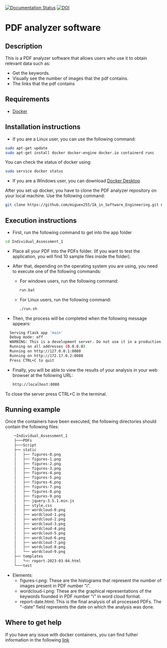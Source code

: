 [![Documentation Status](https://readthedocs.org/projects/pdf-analyzer-software/badge/?version=latest)](https://pdf-analyzer-software.readthedocs.io/en/latest/?badge=latest) [![DOI](https://zenodo.org/badge/609290837.svg)](https://zenodo.org/badge/latestdoi/609290837)

# PDF analyzer software

## Description

This is a PDF analyzer software that allows users who use it to obtain relevant data such as:

* Get the keywords.
* Visually see the number of images that the pdf contains.
* The links that the pdf contains

## Requirements

* [Docker](https://docs.docker.com/get-docker/)

## Installation instructions

* If you are a Linux user, you can use the following command:

```bash
sudo apt-get update
sudo apt-get install docker docker-engine docker.io containerd runc
```

You can check the status of docker using:

```bash
sudo service docker status
```

* If you are a Windows user, you can download [Docker Desktop](https://docs.docker.com/desktop/install/windows-install/)

After you set up docker, you have to clone the PDF analyzer repository on your local machine. Use the following command:

```bash
git clone https://github.com/miguex255/IA_in_Software_Engineering.git && cd IA_in_Software_Engineering
```

## Execution instructions

* First, run the following command to get into the app folder

```bash
cd Individual_Assessment_1
```

* Place all your PDF into the PDFs folder. (If you want to test the application, you will find 10 sample files inside the folder).
* After that, depending on the operating system you are using, you need to execute one of the following commands:

  * For windows users, run the following command:

  ```bash
     run.bat
  ```

  * For Linux users, run the following command:

  ```bash
     ./run.sh
  ```
* Then, the process will be completed when the following message appears:

```bash
  Serving Flask app 'main'
  Debug mode: off
  WARNING: This is a development server. Do not use it in a production deployment. Use a production WSGI server instead.
  Running on all addresses (0.0.0.0)
  Running on http://127.0.0.1:8080
  Running on http://172.17.0.2:8080
  Press CTRL+C to quit
```

* Finally, you will be able to view the results of your analysis in your web browser at the following URL:

  ```bash
  http://localhost:8080
  ```

To close the server press CTRL+C in the terminal.

## Running example

Once the containers have been executed, the following directories should contain the following files:

```bash
    ─Individual_Assessment_1
    ├───PDFs
    ├───Script
    ├── static
    │   ├── figures-0.png
    │   ├── figures-1.png
    │   ├── figures-2.png
    │   ├── figures-3.png
    │   ├── figures-4.png
    │   ├── figures-5.png
    │   ├── figures-6.png
    │   ├── figures-7.png
    │   ├── figures-8.png
    │   ├── figures-9.png
    │   ├── jquery-3.5.1.min.js
    │   ├── style.css
    │   ├── wordcloud-0.png
    │   ├── wordcloud-1.png
    │   ├── wordcloud-2.png
    │   ├── wordcloud-3.png
    │   ├── wordcloud-4.png
    │   ├── wordcloud-5.png
    │   ├── wordcloud-6.png
    │   ├── wordcloud-7.png
    │   ├── wordcloud-8.png
    │   └── wordcloud-9.png
    ├── templates
    │   └── report-2023-03-04.html
    └───test
```

* Elements:
  * figures-i.png: These are the histograms that represent the number of images present in PDF number "i".
  * wordcloud-i.png: These are the graphical representations of the keywords founded in PDF number "i" in word cloud format.
  * report-date.html: This is the final analysis of all processed PDFs. The "-date" field represents the date on which the analysis was done.

## Where to get help

If you have any issue with docker containers, you can find futher information in the following [link](https://docs.docker.com)
